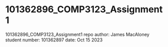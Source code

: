 # 101362896_COMP3123_Assignment1
101362896_COMP3123_Assignment1 repo
author: James MacAloney
student number: 101362897
date: Oct 15 2023
